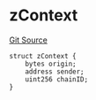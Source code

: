 # zContext
[Git Source](https://github.com/zeta-chain/protocol-contracts/blob/2e5223462d9ac9dedd79e76ede471832bb2c40e7/contracts/zevm/interfaces/zContract.sol)


```solidity
struct zContext {
    bytes origin;
    address sender;
    uint256 chainID;
}
```

